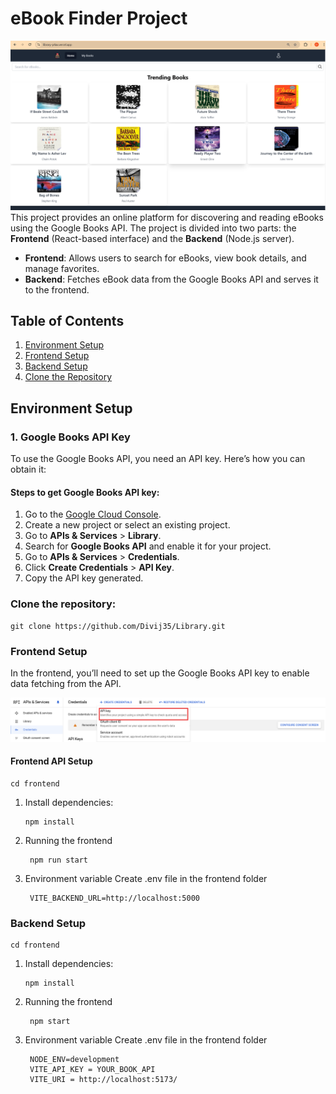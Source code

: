 # eBook Finder Project

![Cover image](cover_image.png)
This project provides an online platform for discovering and reading eBooks using the Google Books API. The project is divided into two parts: the **Frontend** (React-based interface) and the **Backend** (Node.js server).

- **Frontend**: Allows users to search for eBooks, view book details, and manage favorites.
- **Backend**: Fetches eBook data from the Google Books API and serves it to the frontend.

## Table of Contents

1. [Environment Setup](#environment-setup)
2. [Frontend Setup](#frontend-setup)
3. [Backend Setup](#backend-setup)
4. [Clone the Repository](#clone-the-repository)

## Environment Setup

### 1. Google Books API Key

To use the Google Books API, you need an API key. Here’s how you can obtain it:

#### Steps to get Google Books API key:

1. Go to the [Google Cloud Console](https://console.cloud.google.com/).
2. Create a new project or select an existing project.
3. Go to **APIs & Services** > **Library**.
4. Search for **Google Books API** and enable it for your project.
5. Go to **APIs & Services** > **Credentials**.
6. Click **Create Credentials** > **API Key**.
7. Copy the API key generated.

### Clone the repository:

    git clone https://github.com/Divij35/Library.git


### Frontend Setup

In the frontend, you’ll need to set up the Google Books API key to enable data fetching from the API.

![api image](api.png)

#### Frontend API Setup

    cd frontend

1. Install dependencies:

       npm install  

1. Running the frontend

        npm run start

1. Environment variable
Create .env file in the frontend folder

        VITE_BACKEND_URL=http://localhost:5000

### Backend Setup
    cd frontend

1. Install dependencies:

       npm install  

1. Running the frontend

        npm start

1. Environment variable
Create .env file in the frontend folder

        NODE_ENV=development
        VITE_API_KEY = YOUR_BOOK_API
        VITE_URI = http://localhost:5173/
